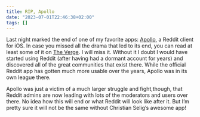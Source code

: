 ```yaml
---
title: RIP, Apollo
date: "2023-07-01T22:46:38+02:00"
tags: []
---
```


Last night marked the end of one of my favorite apps: [Apollo](https://apolloapp.io), a Reddit client for iOS. In case you missed all the drama that led to its end, you can read at least some of it on [The Verge](https://www.theverge.com/2023/6/8/23754183/apollo-reddit-app-shutting-down-api). I will miss it. Without it I doubt I would have started using Reddit (after having had a dormant account for years) and discovered all of the great communities that exist there. While the official Reddit app has gotten much more usable over the years, Apollo was in its own league there.

Apollo was just a victim of a much larger struggle and fight,though, that Reddit admins are now leading with lots of the moderators and users over there. No idea how this will end or what Reddit will look like after it. But I’m pretty sure it will not be the same without Christian Selig’s awesome app!